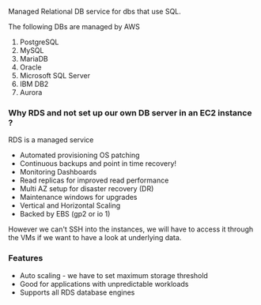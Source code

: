 Managed Relational DB service for dbs that use SQL. 

The following DBs are managed by AWS
1. PostgreSQL
2. MySQL
3. MariaDB
4. Oracle
5. Microsoft SQL Server
6. IBM DB2
7. Aurora

### Why RDS and not set up our own DB server in an EC2 instance ?

RDS is a managed service 
- Automated provisioning OS patching
- Continuous backups and point in time recovery!
- Monitoring Dashboards
- Read replicas for improved read performance
- Multi AZ setup for disaster recovery (DR)
- Maintenance windows for upgrades
- Vertical and Horizontal Scaling
- Backed by EBS (gp2 or io 1)

However we can't SSH into the instances, we will have to access it through the VMs if we want to have a look at underlying data. 

### Features

- Auto scaling - we have to set maximum storage threshold
- Good for applications with unpredictable workloads
- Supports all RDS database engines